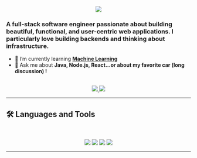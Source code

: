 <!--<img src="https://github.com/TheSunsHoRyzen/TheSunsHoRyzen/blob/main/software-developer.png" alt="Banner of a developer sitting in front of a desk"> -->
<h1 align="center">
    <img src="https://readme-typing-svg.herokuapp.com/?font=Inter&size=48&center=true&vCenter=true&width=500&height=70&color=4493F8&duration=4000&lines=Hi+There!+👋;+I'm+Hasan+Ali!;" />
</h1>

### A full-stack software engineer passionate about building beautiful, functional, and user-centric web applications. I particularly love building backends and thinking about infrastructure.


- 🌱 I’m currently learning **[Machine Learning](https://developers.google.com/machine-learning/crash-course/neural-networks)**
- 💬 Ask me about **Java, Node.js, React...or about my favorite car (long discussion) !**

<br>

<div align="center">
  <a href="hasanali5103@gmail.com">
    <img src="https://img.shields.io/badge/Gmail-333333?style=for-the-badge&logo=gmail&logoColor=red" />
  </a>
  <a href="https://www.linkedin.com/in/hasan-ali-618021292/" target="_blank">
    <img src="https://img.shields.io/badge/LinkedIn-0077B5?style=for-the-badge&logo=linkedin&logoColor=white" target="_blank" />
  </a>

</div>

<hr>

## 🛠️ Languages and Tools

<br>

<p align="center">
  <img src="https://skillicons.dev/icons?i=js,ts,html,css,java,py,c" />
  <img src="https://skillicons.dev/icons?i=react,nextjs,express,flask,tailwind,graphql,prisma,jest" />
  <img src="https://skillicons.dev/icons?i=postgres,sqlite,aws,docker,git,linux" />
  <img src="https://skillicons.dev/icons?i=pytorch,selenium" />
</p>

<hr>

<!--
**TheSunsHoRyzen/TheSunsHoRyzen** is a ✨ _special_ ✨ repository because its `README.md` (this file) appears on your GitHub profile.

Here are some ideas to get you started:

- 🔭 I’m currently working on ...
- 🌱 I’m currently learning ...
- 👯 I’m looking to collaborate on ...
- 🤔 I’m looking for help with ...
- 💬 Ask me about ...
- 📫 How to reach me: ...
- 😄 Pronouns: ...
- ⚡ Fun fact: ...
-->
